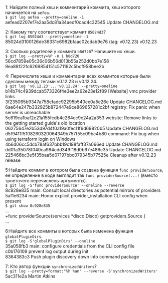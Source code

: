 1: Найдите полный хеш и комментарий коммита, хеш которого начинается на `aefea`.  
`$ git log aefea --pretty=oneline -1`   
aefead2207ef7e2aa5dc81a34aedf0cad4c32545 Update CHANGELOG.md

2: Какому тегу соответствует коммит `85024d3`?  
`$ git log 85024d3 --pretty=oneline -1`  
85024d3100126de36331c6982bfaac02cdab9e76 (tag: v0.12.23) v0.12.23

3: Сколько родителей у коммита `b8d720`? Напишите их хеши.  
`$ git log --pretty=%P -n 1 b8d720`  
56cd7859e05c36c06b56d013b55a252d0bb7e158  
9ea88f22fc6269854151c571162c5bcf958bee2b  

4: Перечислите хеши и комментарии всех коммитов которые были сделаны между тегами v0.12.23 и v0.12.24.  
`$ git log 'v0.12.23'...'v0.12.24' --pretty=oneline`  
b14b74c4939dcab573326f4e3ee2a62e23e12f89 [Website] vmc provider links  
3f235065b9347a758efadc92295b540ee0a5e26e Update CHANGELOG.md  
6ae64e247b332925b872447e9ce869657281c2bf registry: Fix panic when server is unreachable  
5c619ca1baf2e21a155fcdb4c264cc9e24a2a353 website: Remove links to the getting started guide's old location  
06275647e2b53d97d4f0a19a0fec11f6d69820b5 Update CHANGELOG.md  
d5f9411f5108260320064349b757f55c09bc4b80 command: Fix bug when using terraform login on Windows  
4b6d06cc5dcb78af637bbb19c198faff37a066ed Update CHANGELOG.md  
dd01a35078f040ca984cdd349f18d0b67e486c35 Update CHANGELOG.md  
225466bc3e5f35baa5d07197bbc079345b77525e Cleanup after v0.12.23 release  


5:Найдите коммит в котором была создана функция `func providerSource`, ее определение в коде выглядит так `func providerSource(...)` (вместо троеточего перечислены аргументы).  
`$ git log -S'func providerSource' --oneline --reverse `  
8c928e835 main: Consult local directories as potential mirrors of providers  
5af1e6234 main: Honor explicit provider_installation CLI config when present  
`$ git show 8c928e835`  
...  
+func providerSource(services *disco.Disco) getproviders.Source {  
...  

6:Найдите все коммиты в которых была изменена функция `globalPluginDirs`.  
`$ git log -S'globalPluginDirs' --oneline`  
35a058fb3 main: configure credentials from the CLI config file  
c0b176109 prevent log output during init  
8364383c3 Push plugin discovery down into command package  

7: Кто автор функции `synchronizedWriters`?  
`$ git log --pretty=format:"%h %an" --reverse -S'synchronizedWriters'`  
5ac311e2a Martin Atkins  
